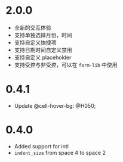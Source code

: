 # 2.0.0
- 全新的交互体验
- 支持单独选择月份，时间
- 支持自定义快捷项
- 支持日期时间自定义禁用
- 支持自定义 placeholder
- 支持受控与非受控，可以在 `form-lib` 中使用


# 0.4.1
- Update @cell-hover-bg: @H050;

# 0.4.0
- Added support for intl
- `indent_size` from space 4 to space 2
